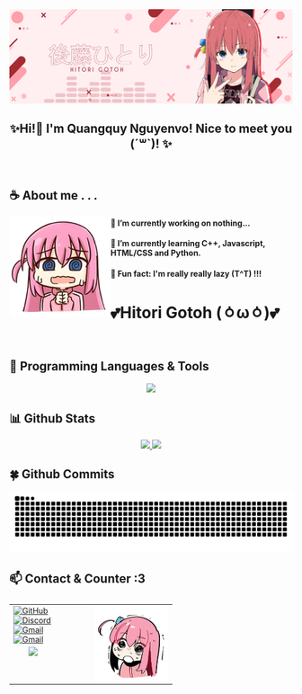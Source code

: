 <div align="center">
    <a target="_blank" href="https://github.com/quangquynguyenvo"><img src="https://github.com/QuangquyNguyenvo/QuangquyNguyenvo/blob/main/.github/workflows/img/bocchi_banner.png" style="width=60%; align=center" alt=Profile Image/></a>
    <h2 align="center">✨Hi!👋 I'm Quangquy Nguyenvo! Nice to meet you (ˊ꒳ˋ)! ✨</h2>
    </a>
</div> <br>

## ☕ About me . . .
<a target="_blank" href="https://github.com/QuangquyNguyenvo"><img align="left" width="180" src="https://github.com/QuangquyNguyenvo/QuangquyNguyenvo/blob/main/.github/workflows/img/bocchi_emoji_2.png"></a>
        <h4>🔭  I’m currently working on nothing...</h4>
        <h4>🌱  I’m currently learning C++, Javascript, HTML/CSS and Python.</h4>
        <h4>🐧  Fun fact: I'm really really lazy (T^T) !!!</h4>
        <h1>💕Hitori Gotoh (⁠ㆁ⁠ω⁠ㆁ⁠)💕</h1>
<br>

## 🔬 Programming Languages & Tools
<a target="_blank" href="https://github.com/quangquynguyenvo">
<p align="center">
  <img src="https://skillicons.dev/icons?i=html,css,js,py,cpp,flask,opencv,arduino,vscode,gcp,gmail,raspberrypi,windows,ubuntu,ps,pr&perline=8" />
</p>
</a>


## **📊 Github Stats**
<a target="_blank" href="https://github.com/quangquynguyenvo">
  <p align="center"><img width="50%" src="https://github-readme-stats.vercel.app/api?username=QuangquyNguyenvo&show_icons=true&count_private=true&theme=react&hide_border=true&bg_color=0D1117"/> <img width="45%" src="https://github-readme-stats.vercel.app/api/top-langs/?username=QuangquyNguyenvo&show_icons=true&count_private=true&theme=react&hide_border=true&bg_color=0D1117&layout=compact"/></p>
</a>

## 🍀 Github Commits
<a target="_blank" href="https://github.com/quangquynguyenvo">
<picture>
  <source media="(prefers-color-scheme: dark)" srcset="https://github.com/QuangquyNguyenvo/QuangquyNguyenvo/blob/output/github-contribution-grid-snake-dark.svg">
  <source media="(prefers-color-scheme: light)" srcset="https://github.com/QuangquyNguyenvo/QuangquyNguyenvo/blob/output/github-contribution-grid-snake.svg">
  <img alt="github contribution grid snake animation" src="https://github.com/QuangquyNguyenvo/QuangquyNguyenvo/blob/output/github-contribution-grid-snake.svg">
</picture>
</a>

## 📫 Contact & Counter :3
<table style="width:100%; text-align:left; display:flex;" align="center">
  <tr>
    <td style="width:50%; display: flex; flex-direction: column;">
        <div>
            <a target="_blank" href="https://github.com/QuangquyNguyenvo"><img src="https://skillicons.dev/icons?i=github&perline=8" alt="GitHub"></a>
            <a target="_blank" href="https://discord.com/users/408952069622595605"><img src="https://skillicons.dev/icons?i=discord&perline=8" alt="Discord"></a>
        </div>
        <div>
            <a target="_blank" href="mailto:tytokg0002@gmail.com"><img src="https://skillicons.dev/icons?i=gmail&perline=8" alt="Gmail"></a>
          <a target="_blank" href="https://linkedin.com/in/quangquynguyenvo"><img src="https://skillicons.dev/icons?i=linkedin&perline=8" alt="Gmail"></a>
        </div>
    </td>
    <td style="width:50%; display: flex; align-items: center; justify-content: center;"> 
      <a target="_blank" href="https://discord.com/users/408952069622595605"><img width=460 src="https://count.getloli.com/get/@quangquynguyenvo?theme=rule34"></a> 
    </td>
    <td>
       <a target="_blank" href="https://github.com/quangquynguyenvo"><img align="right" src="https://github.com/QuangquyNguyenvo/QuangquyNguyenvo/blob/main/.github/workflows/img/bocchi_emoji_3.png" alt="Profile Image" style="width:130px;"></a>
    </td>
  </tr>
</table>


